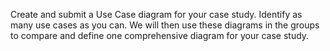Create and submit a Use Case diagram for your case study.  Identify as many use cases as you can.  We will then use these diagrams in the groups to compare and define one comprehensive diagram for your case study.